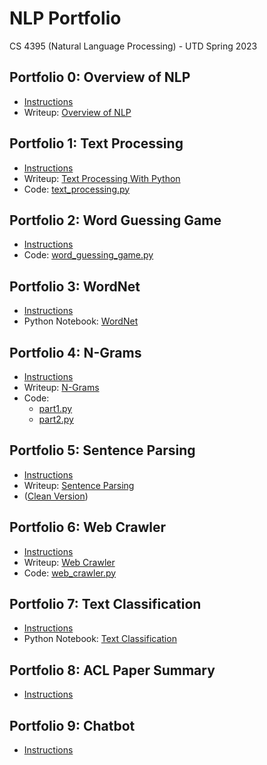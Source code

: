 # NLP Portfolio
CS 4395 (Natural Language Processing) - UTD Spring 2023

## Portfolio 0: Overview of NLP
* [Instructions](/Portfolio0/Instructions0_Setup.pdf)
* Writeup: [Overview of NLP](/Portfolio0/Overview_of_NLP.pdf)

## Portfolio 1: Text Processing
* [Instructions](/Portfolio1/Instructions1_Text_Processing_with_Python.pdf)
* Writeup: [Text Processing With Python](/Portfolio1/Text_Processing_With_Python.pdf)
* Code: [text_processing.py](/Portfolio1/text_processing.py)

## Portfolio 2: Word Guessing Game
* [Instructions](/Portfolio2/Instructions2_Word_Guess_Game.pdf)
* Code: [word_guessing_game.py](/Portfolio2/word_guessing_game.py)

## Portfolio 3: WordNet
* [Instructions](/Portfolio3/Instructions3_WordNet.pdf)
* Python Notebook: [WordNet](/Portfolio3/WordNet.pdf)

## Portfolio 4: N-Grams
* [Instructions](/Portfolio4/Instructions4_N-grams.pdf)
* Writeup: [N-Grams](/Portfolio4/NGrams.pdf)
* Code: 
  * [part1.py](/Portfolio4/part1.py)
  * [part2.py](/Portfolio4/part2.py)

## Portfolio 5: Sentence Parsing
* [Instructions](/Portfolio5/Instructions5_Sentence_Parsing.pdf)
* Writeup: [Sentence Parsing](/Portfolio5/Sentence_Parsing.pdf)
* ([Clean Version](/Portfolio5/Sentence_Parsing_Clean.pdf))

## Portfolio 6: Web Crawler
* [Instructions](/Portfolio6/Instructions6_Web_Crawler.pdf)
* Writeup: [Web Crawler](/Portfolio6/Web_Crawler.pdf)
* Code: [web_crawler.py](/Portfolio6/web_crawler.py)

## Portfolio 7: Text Classification
* [Instructions](/Portfolio7/Instructions7_Text_Classification.pdf)
* Python Notebook: [Text Classification](/Portfolio7/Text_Classification.pdf)

## Portfolio 8: ACL Paper Summary
* [Instructions](/Portfolio8/Instructions8_ACL_Paper_Summary.pdf)

## Portfolio 9: Chatbot
* [Instructions](/Portfolio9/Instructions9_Chatbot.pdf)
